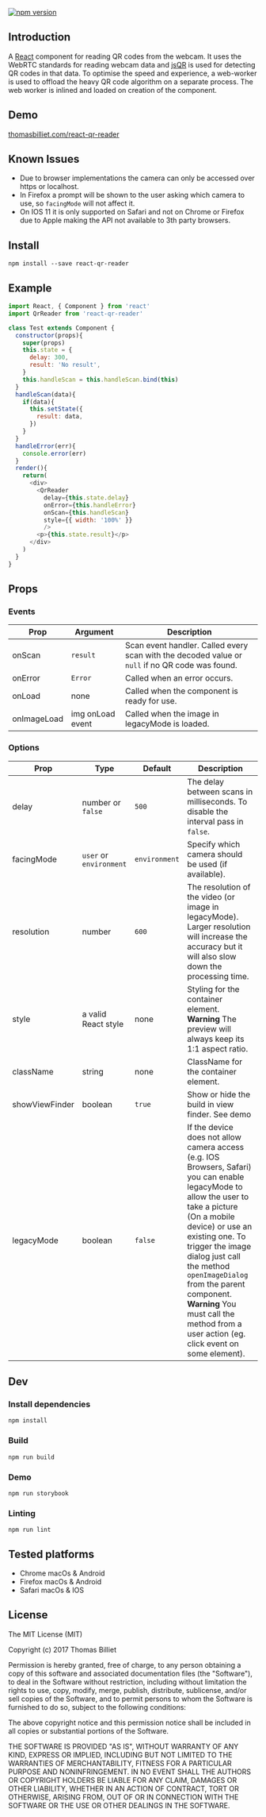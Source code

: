 [![npm version](https://badge.fury.io/js/react-qr-reader.svg)](https://badge.fury.io/js/react-qr-reader)

## Introduction
A [React](https://facebook.github.io/react/) component for reading QR codes from the webcam. It uses the WebRTC standards for reading webcam data and [jsQR](https://github.com/cozmo/jsQR) is used for detecting QR codes in that data. To optimise the speed and experience, a web-worker is used to offload the heavy QR code algorithm on a separate process. The web worker is inlined and loaded on creation of the component.

## Demo
[thomasbilliet.com/react-qr-reader](https://thomasbilliet.com/react-qr-reader)

## Known Issues
- Due to browser implementations the camera can only be accessed over https or localhost.
- In Firefox a prompt will be shown to the user asking which camera to use, so `facingMode` will not affect it.
- On IOS 11 it is only supported on Safari and not on Chrome or Firefox due to Apple making the API not available to 3th party browsers.

## Install
`npm install --save react-qr-reader`

## Example

```js
import React, { Component } from 'react'
import QrReader from 'react-qr-reader'

class Test extends Component {
  constructor(props){
    super(props)
    this.state = {
      delay: 300,
      result: 'No result',
    }
    this.handleScan = this.handleScan.bind(this)
  }
  handleScan(data){
    if(data){
      this.setState({
        result: data,
      })
    }
  }
  handleError(err){
    console.error(err)
  }
  render(){
    return(
      <div>
        <QrReader
          delay={this.state.delay}
          onError={this.handleError}
          onScan={this.handleScan}
          style={{ width: '100%' }}
          />
        <p>{this.state.result}</p>
      </div>
    )
  }
}
```

## Props
### Events
| Prop        | Argument         | Description
|-------------|------------------|-------------
| onScan      | `result`         | Scan event handler. Called every scan with the decoded value or `null` if no QR code was found.
| onError     | `Error`          | Called when an error occurs.
| onLoad      | none             | Called when the component is ready for use.
| onImageLoad | img onLoad event | Called when the image in legacyMode is loaded.

### Options
| Prop           | Type                    | Default       | Description
|----------------|-------------------------|---------------|-------------
| delay          | number or `false`       | `500`         | The delay between scans in milliseconds. To disable the interval pass in `false`.
| facingMode     | `user` or `environment` | `environment` | Specify which camera should be used (if available).
| resolution     | number                  | `600`         | The resolution of the video (or image in legacyMode). Larger resolution will increase the accuracy but it will also slow down the processing time.
| style          | a valid React style     | none          | Styling for the container element. **Warning** The preview will always keep its 1:1 aspect ratio.
| className      | string                  | none          | ClassName for the container element.
| showViewFinder | boolean                 | `true`        | Show or hide the build in view finder. See demo
| legacyMode     | boolean                 | `false`       | If the device does not allow camera access (e.g. IOS Browsers, Safari) you can enable legacyMode to allow the user to take a picture (On a mobile device) or use an existing one. To trigger the image dialog just call the method `openImageDialog` from the parent component. **Warning** You must call the method from a user action (eg. click event on some element).


## Dev

### Install dependencies
`npm install`

### Build
`npm run build`

### Demo
`npm run storybook`

### Linting
`npm run lint`

## Tested platforms
- Chrome macOs & Android
- Firefox macOs & Android
- Safari macOs & IOS

## License
The MIT License (MIT)

Copyright (c) 2017 Thomas Billiet

Permission is hereby granted, free of charge, to any person obtaining a copy
of this software and associated documentation files (the "Software"), to deal
in the Software without restriction, including without limitation the rights
to use, copy, modify, merge, publish, distribute, sublicense, and/or sell
copies of the Software, and to permit persons to whom the Software is
furnished to do so, subject to the following conditions:

The above copyright notice and this permission notice shall be included in all
copies or substantial portions of the Software.

THE SOFTWARE IS PROVIDED "AS IS", WITHOUT WARRANTY OF ANY KIND, EXPRESS OR
IMPLIED, INCLUDING BUT NOT LIMITED TO THE WARRANTIES OF MERCHANTABILITY,
FITNESS FOR A PARTICULAR PURPOSE AND NONINFRINGEMENT. IN NO EVENT SHALL THE
AUTHORS OR COPYRIGHT HOLDERS BE LIABLE FOR ANY CLAIM, DAMAGES OR OTHER
LIABILITY, WHETHER IN AN ACTION OF CONTRACT, TORT OR OTHERWISE, ARISING FROM,
OUT OF OR IN CONNECTION WITH THE SOFTWARE OR THE USE OR OTHER DEALINGS IN THE
SOFTWARE.
